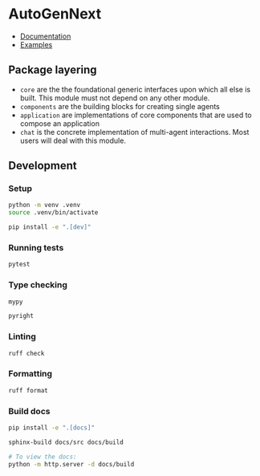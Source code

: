 # AutoGenNext

- [Documentation](http://microsoft.github.io/agnext)
- [Examples](https://github.com/microsoft/agnext/tree/main/examples)


## Package layering

- `core` are the the foundational generic interfaces upon which all else is built. This module must not depend on any other module.
- `components` are the building blocks for creating single agents
- `application` are implementations of core components that are used to compose an application
- `chat` is the concrete implementation of multi-agent interactions. Most users will deal with this module.


## Development

### Setup

```sh
python -m venv .venv
source .venv/bin/activate

pip install -e ".[dev]"
```

### Running tests

```sh
pytest
```

### Type checking

```sh
mypy
```

```sh
pyright
```

### Linting

```sh
ruff check
```

### Formatting

```sh
ruff format
```

### Build docs

```sh
pip install -e ".[docs]"

sphinx-build docs/src docs/build

# To view the docs:
python -m http.server -d docs/build
```
